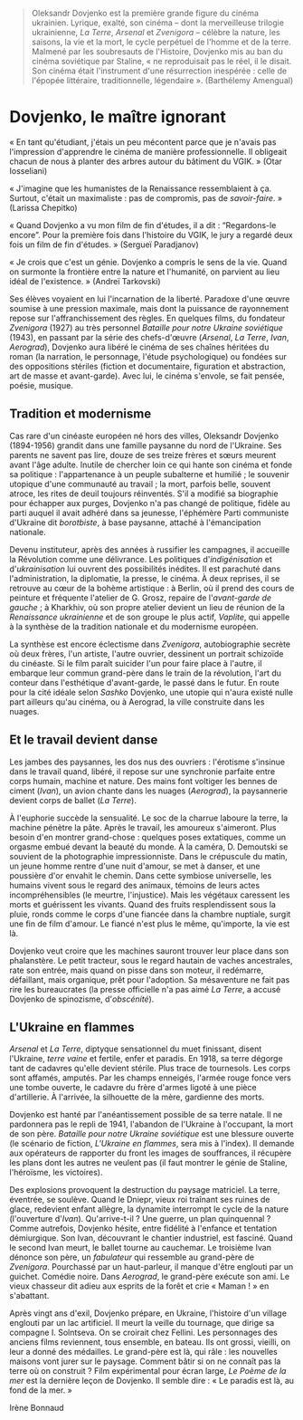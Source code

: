 > Oleksandr Dovjenko est la première grande figure du cinéma ukrainien. Lyrique, exalté, son cinéma – dont la merveilleuse trilogie ukrainienne, _La Terre_, _Arsenal_ et _Zvenigora_ – célèbre la nature, les saisons, la vie et la mort, le cycle perpétuel de l'homme et de la terre. Malmené par les soubresauts de l'Histoire, Dovjenko mis au ban du cinéma soviétique par Staline, « ne reproduisait pas le réel, il le disait. Son cinéma était l'instrument d'une résurrection inespérée : celle de l'épopée littéraire, traditionnelle, légendaire ». (Barthélemy Amengual)

# Dovjenko, le maître ignorant

« En tant qu'étudiant, j'étais un peu mécontent parce que je n'avais pas l'impression d'apprendre le cinéma de manière professionnelle. Il obligeait chacun de nous à planter des arbres autour du bâtiment du VGIK. » (Otar Iosseliani)

« J'imagine que les humanistes de la Renaissance ressemblaient à ça. Surtout, c'était un maximaliste : pas de compromis, pas de _savoir-faire_. » (Larissa Chepitko)

« Quand Dovjenko a vu mon film de fin d'études, il a dit : “Regardons-le encore”. Pour la première fois dans l'histoire du VGIK, le jury a regardé deux fois un film de fin d'études. » (Sergueï Paradjanov)

« Je crois que c'est un génie. Dovjenko a compris le sens de la vie. Quand on surmonte la frontière entre la nature et l'humanité, on parvient au lieu idéal de l'existence. » (Andreï Tarkovski)

Ses élèves voyaient en lui l'incarnation de la liberté. Paradoxe d'une œuvre soumise à une pression maximale, mais dont la puissance de rayonnement repose sur l'affranchissement des règles. En quelques films, du fondateur _Zvenigora_ (1927) au très personnel _Bataille pour notre Ukraine soviétique_ (1943), en passant par la série des chefs-d'œuvre (_Arsenal_, _La Terre_, _Ivan_, _Aerograd_), Dovjenko aura libéré le cinéma de ses chaînes héritées du roman (la narration, le personnage, l'étude psychologique) ou fondées sur des oppositions stériles (fiction et documentaire, figuration et abstraction, art de masse et avant-garde). Avec lui, le cinéma s'envole, se fait pensée, poésie, musique.

## Tradition et modernisme

Cas rare d'un cinéaste européen né hors des villes, Oleksandr Dovjenko (1894-1956) grandit dans une famille paysanne du nord de l'Ukraine. Ses parents ne savent pas lire, douze de ses treize frères et sœurs meurent avant l'âge adulte. Inutile de chercher loin ce qui hante son cinéma et fonde sa politique : l'appartenance à un peuple subalterne et humilié ; le souvenir utopique d'une communauté au travail ; la mort, parfois belle, souvent atroce, les rites de deuil toujours réinventés. S'il a modifié sa biographie pour échapper aux purges, Dovjenko n'a pas changé de politique, fidèle au parti auquel il avait adhéré dans sa jeunesse, l'éphémère Parti communiste d'Ukraine dit _borotbiste_, à base paysanne, attaché à l'émancipation nationale.

Devenu instituteur, après des années à russifier les campagnes, il accueille la Révolution comme une délivrance. Les politiques d'_indigénisation_ et d'_ukrainisation_ lui ouvrent des possibilités inédites. Il est parachuté dans l'administration, la diplomatie, la presse, le cinéma. À deux reprises, il se retrouve au cœur de la bohème artistique : à Berlin, où il prend des cours de peinture et fréquente l'atelier de G. Grosz, repaire de l'_avant-garde de gauche_ ; à Kharkhiv, où son propre atelier devient un lieu de réunion de la _Renaissance ukrainienne_ et de son groupe le plus actif, _Vaplite_, qui appelle à la synthèse de la tradition nationale et du modernisme européen.

La synthèse est encore éclectisme dans _Zvenigora_, autobiographie secrète où deux frères, l'un artiste, l'autre ouvrier, dessinent un portrait schizoïde du cinéaste. Si le film paraît suicider l'un pour faire place à l'autre, il embarque leur commun grand-père dans le train de la révolution, l'art du conteur dans l'esthétique d'avant-garde, le passé dans le futur. En route pour la cité idéale selon _Sashko_ Dovjenko, une utopie qui n'aura existé nulle part ailleurs qu'au cinéma, ou à Aerograd, la ville construite dans les nuages.

## Et le travail devient danse

Les jambes des paysannes, les dos nus des ouvriers : l'érotisme s'insinue dans le travail quand, libéré, il repose sur une synchronie parfaite entre corps humain, machine et nature. Des mains font voltiger les bennes de ciment (_Ivan_), un avion chante dans les nuages (_Aerograd_), la paysannerie devient corps de ballet (_La Terre_).

À l'euphorie succède la sensualité. Le soc de la charrue laboure la terre, la machine pénètre la pâte. Après le travail, les amoureux s'aimeront. Plus besoin d'en montrer grand-chose : quelques poses extatiques, comme un orgasme embué devant la beauté du monde. À la caméra, D. Demoutski se souvient de la photographie impressionniste. Dans le crépuscule du matin, un jeune homme rentre d'une nuit d'amour, se met à danser, et une poussière d'or envahit le chemin. Dans cette symbiose universelle, les humains vivent sous le regard des animaux, témoins de leurs actes incompréhensibles (le meurtre, l'injustice). Mais les végétaux caressent les morts et guérissent les vivants. Quand des fruits resplendissent sous la pluie, ronds comme le corps d'une fiancée dans la chambre nuptiale, surgit une fin de film d'amour. Le fiancé n'est plus le même, qu'importe, la vie est là.

Dovjenko veut croire que les machines sauront trouver leur place dans son phalanstère. Le petit tracteur, sous le regard hautain de vaches ancestrales, rate son entrée, mais quand on pisse dans son moteur, il redémarre, défaillant, mais organique, prêt pour l'adoption. Sa mésaventure ne fait pas rire les bureaucrates (la presse officielle n'a pas aimé _La Terre_, a accusé Dovjenko de spinozisme, d'_obscénité_).

## L'Ukraine en flammes

_Arsenal_ et _La Terre_, diptyque sensationnel du muet finissant, disent l'Ukraine, _terre vaine_ et fertile, enfer et paradis. En 1918, sa terre dégorge tant de cadavres qu'elle devient stérile. Plus trace de tournesols. Les corps sont affamés, amputés. Par les champs enneigés, l'armée rouge fonce vers une tombe ouverte, le cadavre du frère d'armes ligoté à une pièce d'artillerie. À l'arrivée, la silhouette de la mère, gardienne des morts.

Dovjenko est hanté par l'anéantissement possible de sa terre natale. Il ne pardonnera pas le repli de 1941, l'abandon de l'Ukraine à l'occupant, la mort de son père. _Bataille pour notre Ukraine soviétique_ est une blessure ouverte (le scénario de fiction, _L'Ukraine en flammes_, sera mis à l'index). Il demande aux opérateurs de rapporter du front les images de souffrances, il récupère les plans dont les autres ne veulent pas (il faut montrer le génie de Staline, l'héroïsme, les victoires).

Des explosions provoquent la destruction du paysage matriciel. La terre, éventrée, se soulève. Quand le Dniepr, vieux roi traînant ses ruines de glace, redevient enfant allègre, la dynamite interrompt le cycle de la nature (l'ouverture d'_Ivan_). Qu'arrive-t-il ? Une guerre, un plan quinquennal ? Comme autrefois, Dovjenko hésite, entre fidélité à l'enfance et tentation démiurgique. Son Ivan, découvrant le chantier industriel, est fasciné. Quand le second Ivan meurt, le ballet tourne au cauchemar. Le troisième Ivan dénonce son père, un _fabulateur_ qui ressemble au grand-père de _Zvenigora_. Pourchassé par un haut-parleur, il manque d'être englouti par un guichet. Comédie noire. Dans _Aerograd_, le grand-père exécute son ami. Le vieux chasseur dit adieu aux esprits de la forêt et crie « Maman ! » en s'abattant.

Après vingt ans d'exil, Dovjenko prépare, en Ukraine, l'histoire d'un village englouti par un lac artificiel. Il meurt la veille du tournage, que dirige sa compagne I. Solntseva. On se croirait chez Fellini. Les personnages des anciens films reviennent, tous ensemble, en bateau. Ils ont grossi, vieilli, on leur a donné des médailles. Le grand-père est là, qui râle : les nouvelles maisons vont jurer sur le paysage. Comment bâtir si on ne connaît pas la terre où on construit ? Film expérimental pour écran large, _Le Poème de la mer_ est la dernière leçon de Dovjenko. Il semble dire : « Le paradis est là, au fond de la mer. »

<div class="author">Irène Bonnaud</div>
